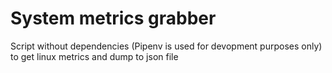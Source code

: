 # System metrics grabber
Script without dependencies (Pipenv is used for devopment purposes only) to get linux metrics and dump to json file
